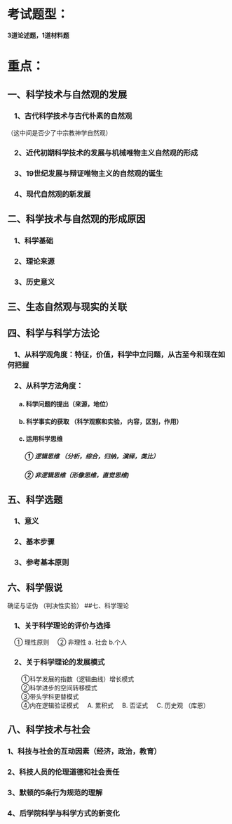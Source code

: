 # 考试题型：
**3道论述题，1道材料题**
# 重点：
## 一、科学技术与自然观的发展
### &nbsp;&nbsp;&nbsp;&nbsp;1、古代科学技术与古代朴素的自然观
（这中间是否少了中宗教神学自然观）
### &nbsp;&nbsp;&nbsp;&nbsp;2、近代初期科学技术的发展与机械唯物主义自然观的形成
### &nbsp;&nbsp;&nbsp;&nbsp;3、19世纪发展与辩证唯物主义的自然观的诞生
### &nbsp;&nbsp;&nbsp;&nbsp;4、现代自然观的新发展
## 二、科学技术与自然观的形成原因
### &nbsp;&nbsp;&nbsp;&nbsp;1、科学基础
### &nbsp;&nbsp;&nbsp;&nbsp;2、理论来源
### &nbsp;&nbsp;&nbsp;&nbsp;3、历史意义
## 三、生态自然观与现实的关联
## 四、科学与科学方法论
### &nbsp;&nbsp;&nbsp;&nbsp;1、从科学观角度：特征，价值，科学中立问题，从古至今和现在如何把握
### &nbsp;&nbsp;&nbsp;&nbsp;2、从科学方法角度：
#### &nbsp;&nbsp;&nbsp;&nbsp;&nbsp;&nbsp;&nbsp;&nbsp;a. 科学问题的提出（来源，地位）
#### &nbsp;&nbsp;&nbsp;&nbsp;&nbsp;&nbsp;&nbsp;&nbsp;b. 科学事实的获取 （科学观察和实验， 内容，区别，作用）
#### &nbsp;&nbsp;&nbsp;&nbsp;&nbsp;&nbsp;&nbsp;&nbsp;c. 运用科学思维
##### &nbsp;&nbsp;&nbsp;&nbsp;&nbsp;&nbsp;&nbsp;&nbsp;&nbsp;&nbsp;&nbsp;&nbsp;① 逻辑思维 （分析，综合，归纳，演绎，类比）
##### &nbsp;&nbsp;&nbsp;&nbsp;&nbsp;&nbsp;&nbsp;&nbsp;&nbsp;&nbsp;&nbsp;&nbsp;② 非逻辑思维（形像思维，直觉思维)
## 五、科学选题
### &nbsp;&nbsp;&nbsp;&nbsp;1、意义
### &nbsp;&nbsp;&nbsp;&nbsp;2、基本步骤
### &nbsp;&nbsp;&nbsp;&nbsp;3、参考基本原则
## 六、科学假说
确证与证伪 （判决性实验）
##七、科学理论
### &nbsp;&nbsp;&nbsp;&nbsp;1、关于科学理论的评价与选择 
&nbsp;&nbsp;&nbsp;&nbsp;① 理性原则
&nbsp;&nbsp;&nbsp;&nbsp;② 非理性 a. 社会 b.个人
### &nbsp;&nbsp;&nbsp;&nbsp;2、关于科学理论的发展模式
&nbsp;&nbsp;&nbsp;&nbsp;&nbsp;&nbsp;&nbsp;&nbsp;①科学发展的指数（逻辑曲线）增长模式<br>
&nbsp;&nbsp;&nbsp;&nbsp;&nbsp;&nbsp;&nbsp;&nbsp;②科学进步的空间转移模式<br>
&nbsp;&nbsp;&nbsp;&nbsp;&nbsp;&nbsp;&nbsp;&nbsp;③带头学科更替模式<br>
&nbsp;&nbsp;&nbsp;&nbsp;&nbsp;&nbsp;&nbsp;&nbsp;④内在逻辑验证模式 
&nbsp;&nbsp;&nbsp;&nbsp;A. 累积式
&nbsp;&nbsp;&nbsp;&nbsp;B. 否证式
&nbsp;&nbsp;&nbsp;&nbsp;C. 历史观 （库恩）
## 八、科学技术与社会
### 1、科技与社会的互动因素（经济，政治，教育）
### 2、科技人员的伦理道德和社会责任
### 3、默顿的5条行为规范的理解
### 4、后学院科学与科学方式的新变化
